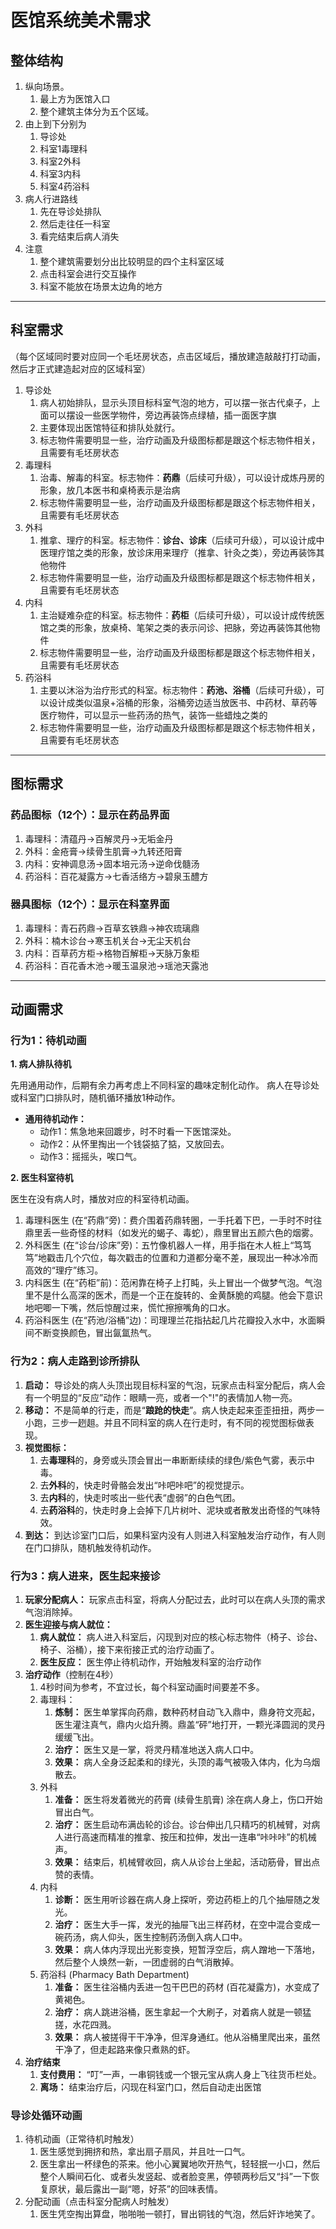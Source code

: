 # 医馆系统美术需求

## 整体结构

1. 纵向场景。
   1. 最上方为医馆入口
   2. 整个建筑主体分为五个区域。
2. 由上到下分别为
   1. 导诊处
   2. 科室1毒理科
   3. 科室2外科
   4. 科室3内科
   5. 科室4药浴科
3. 病人行进路线
   1. 先在导诊处排队
   2. 然后走往任一科室
   3. 看完结束后病人消失
4. 注意
   1. 整个建筑需要划分出比较明显的四个主科室区域
   2. 点击科室会进行交互操作
   3. 科室不能放在场景太边角的地方

---

## 科室需求
（每个区域同时要对应同一个毛坯房状态，点击区域后，播放建造敲敲打打动画，然后才正式建造起对应的区域科室）

1. 导诊处
   1. 病人初始排队，显示头顶目标科室气泡的地方，可以摆一张古代桌子，上面可以摆设一些医学物件，旁边再装饰点绿植，插一面医字旗
   2. 主要体现出医馆特征和排队处就行。
   3. 标志物件需要明显一些，治疗动画及升级图标都是跟这个标志物件相关，且需要有毛坯房状态
2. 毒理科
   1. 治毒、解毒的科室。标志物件：**药鼎**（后续可升级），可以设计成炼丹房的形象，放几本医书和桌椅表示是治病
   2. 标志物件需要明显一些，治疗动画及升级图标都是跟这个标志物件相关，且需要有毛坯房状态
3. 外科
   1. 推拿、理疗的科室。标志物件：**诊台、诊床**（后续可升级），可以设计成中医理疗馆之类的形象，放诊床用来理疗（推拿、针灸之类），旁边再装饰其他物件
   2. 标志物件需要明显一些，治疗动画及升级图标都是跟这个标志物件相关，且需要有毛坯房状态
3. 内科
   1. 主治疑难杂症的科室。标志物件：**药柜**（后续可升级），可以设计成传统医馆之类的形象，放桌椅、笔架之类的表示问诊、把脉，旁边再装饰其他物件
   2. 标志物件需要明显一些，治疗动画及升级图标都是跟这个标志物件相关，且需要有毛坯房状态
4. 药浴科
   1. 主要以沐浴为治疗形式的科室。标志物件：**药池、浴桶**（后续可升级），可以设计成类似温泉+浴桶的形象，浴桶旁边适当放医书、中药材、草药等医疗物件，可以显示一些药汤的热气，装饰一些蜡烛之类的
   2. 标志物件需要明显一些，治疗动画及升级图标都是跟这个标志物件相关，且需要有毛坯房状态

---

## 图标需求

### 药品图标（12个）：显示在药品界面

1. 毒理科：清蕴丹->百解灵丹->无垢金丹
2. 外科：金疮膏->续骨生肌膏->九转还阳膏
3. 内科：安神调息汤->固本培元汤->逆命伐髓汤
4. 药浴科：百花凝露方->七香活络方->碧泉玉醴方

### 器具图标（12个）：显示在科室界面

1. 毒理科：青石药鼎->百草玄铁鼎->神农琉璃鼎
2. 外科：楠木诊台->寒玉机关台->无尘天机台
3. 内科：百草药方柜->格物百解柜->天脉万象柜
4. 药浴科：百花香木池->暖玉温泉池->瑶池天露池

---

## 动画需求

### **行为1：待机动画**

**1. 病人排队待机**

先用通用动作，后期有余力再考虑上不同科室的趣味定制化动作。
病人在导诊处或科室门口排队时，随机循环播放1种动作。

* **通用待机动作：**
  * 动作1：焦急地来回踱步，时不时看一下医馆深处。
  * 动作2：从怀里掏出一个钱袋掂了掂，又放回去。
  * 动作3：摇摇头，唉口气。

**2. 医生科室待机**

医生在没有病人时，播放对应的科室待机动画。

1. 毒理科医生 (在“药鼎”旁)：费介围着药鼎转圈，一手托着下巴，一手时不时往鼎里丢一些奇怪的材料（如发光的蝎子、毒蛇），鼎里冒出五颜六色的烟雾。
2. 外科医生 (在“诊台/诊床”旁)：五竹像机器人一样，用手指在木人桩上“笃笃笃”地戳击几个穴位，每次戳击的位置和力道都分毫不差，展现出一种冰冷而高效的“理疗”练习。
3. 内科医生 (在“药柜”前)：范闲靠在椅子上打盹，头上冒出一个做梦气泡。气泡里不是什么高深的医术，而是一个正在旋转的、金黄酥脆的鸡腿。他会下意识地吧唧一下嘴，然后惊醒过来，慌忙擦擦嘴角的口水。
4. 药浴科医生 (在“药池/浴桶”边)：司理理兰花指拈起几片花瓣投入水中，水面瞬间不断变换颜色，冒出氤氲热气。

### **行为2：病人走路到诊所排队**

1.  **启动：** 导诊处的病人头顶出现目标科室的气泡，玩家点击科室分配后，病人会有一个明显的“反应”动作：眼睛一亮，或者一个"!"的表情加人物一亮。
2.  **移动：** 不是简单的行走，而是“**踉跄的快走**”。病人快走起来歪歪扭扭，两步一小跑，三步一趔趄。并且不同科室的病人在行走时，有不同的视觉图标做表现。
3.  **视觉图标：**
    1.  去**毒理科**的，身旁或头顶会冒出一串断断续续的绿色/紫色气雾，表示中毒。
    2.  去**外科**的，快走时骨骼会发出“咔吧咔吧”的视觉提示。
    3.  去**内科**的，快走时咳出一些代表“虚弱”的白色气团。
    4.  去**药浴科**的，快走时身上会掉下几片树叶、泥块或者散发出奇怪的气味特效。
4.  **到达：** 到达诊室门口后，如果科室内没有人则进入科室触发治疗动作，有人则在门口排队，随机触发待机动作。

### **行为3：病人进来，医生起来接诊**

1.  **玩家分配病人：** 玩家点击科室，将病人分配过去，此时可以在病人头顶的需求气泡消除掉。
2.  **医生迎接与病人就位：**
    1.  **病人就位：** 病人进入科室后，闪现到对应的核心标志物件（椅子、诊台、椅子、浴桶），接下来衔接正式的治疗动画了。
    2.  **医生反应：** 医生停止待机动作，开始触发科室的治疗动作
3. **治疗动作**（控制在4秒）
   1. 4秒时间为参考，不宜过长，每个科室动画时间要差不多。
   2. 毒理科：
      1. **炼制：** 医生单掌挥向药鼎，数种药材自动飞入鼎中，鼎身符文亮起，医生灌注真气，鼎内火焰升腾。鼎盖“砰”地打开，一颗光泽圆润的灵丹缓缓飞出。
      2. **治疗：** 医生又是一掌，将灵丹精准地送入病人口中。
      3. **效果：** 病人全身泛起柔和的绿光，头顶的毒气被吸入体内，化为乌烟散去。
   3. 外科
      1. **准备：** 医生将发着微光的药膏 (续骨生肌膏) 涂在病人身上，伤口开始冒出白气。
      2. **治疗：** 医生启动布满齿轮的诊台。诊台伸出几只精巧的机械臂，对病人进行高速而精准的推拿、按压和拉伸，发出一连串“咔咔咔”的机械声。
      3. **效果：** 结束后，机械臂收回，病人从诊台上坐起，活动筋骨，冒出点赞的表情。
   4. 内科
      1. **诊断：** 医生用听诊器在病人身上探听，旁边药柜上的几个抽屉随之发光。
      2. **治疗：** 医生大手一挥，发光的抽屉飞出三样药材，在空中混合变成一碗药汤，病人仰头，医生控制药汤倒入病人口中。
      3. **效果：** 病人体内浮现出光影变换，短暂浮空后，病人蹭地一下落地，然后整个人焕然一新，一团虚弱的白气消散掉。
   5. 药浴科 (Pharmacy Bath Department)
      1. **准备：** 医生往浴桶内丢进一包干巴巴的药材 (百花凝露方)，水变成了黄褐色。
      2. **治疗：** 病人跳进浴桶，医生拿起一个大刷子，对着病人就是一顿猛搓，水花四溅。
      3. **效果：** 病人被搓得干干净净，但浑身通红。他从浴桶里爬出来，虽然干净了，但走起路来像只煮熟的虾。
4. **治疗结束**
   1. **支付费用：** “叮”一声，一串铜钱或一个银元宝从病人身上飞往货币栏处。
   2. **离场：** 结束治疗后，闪现在科室门口，然后自动走出医馆

### 导诊处循环动画

1. 待机动画（正常待机时触发）
   1. 医生感觉到拥挤和热，拿出扇子扇风，并且吐一口气。
   2. 医生拿出一杯绿色的茶来。他小心翼翼地吹开热气，轻轻抿一小口，然后整个人瞬间石化、或者头发竖起、或者脸变黑，停顿两秒后又“抖”一下恢复原状，最后露出一副“嗯，好茶”的回味表情。
2. 分配动画（点击科室分配病人时触发）
   1. 医生凭空掏出算盘，啪啪啪一顿打，冒出铜钱的气泡，然后奸诈地笑了。